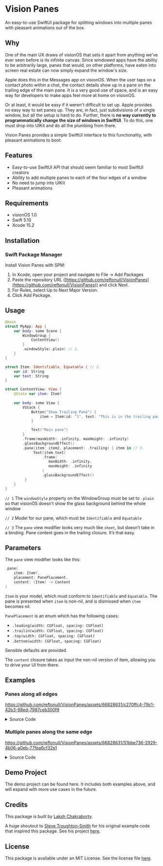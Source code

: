 # Vision Panes

An easy-to-use SwiftUI package for splitting windows into multiple panes with pleasant animations out of the box. 

## Why

One of the main UX draws of visionOS that sets it apart from anything we've ever seen before is its infinite canvas. Since windowed apps have the ability to be arbitrarily large, panes that would, on other platforms, have eaten into screen real estate can now simply expand the window's size.

Apple does this in the Messages app on visionOS. When the user taps on a contact photo within a chat, the contact details show up in a pane on the trailing edge of the main pane. It is a very good use of space, and is an easy way for developers to make apps feel more at home on visionOS.

Or at least, it would be easy if it weren't difficult to set up. Apple provides no easy way to set panes up. They are, in fact, just subdivisions of a single window, but all the setup is hard to do. Further, there is **no way currently to programmatically change the size of windows in SwiftUI**. To do this, one must drop into UIKit and do all the plumbing from there.

Vision Panes provides a simple SwiftUI interface to this functionality, with pleasant animations to boot.

## Features
- Easy-to-use SwiftUI API that should seem familiar to most SwiftUI creators
- Ability to add multiple panes to each of the four edges of a window
- No need to jump into UIKit
- Pleasant animations

## Requirements
- visionOS 1.0
- Swift 5.10
- Xcode 15.2

## Installation
### Swift Package Manager
Install Vision Panes with SPM:

1. In Xcode, open your project and navigate to File → Add Packages
2. Paste the repository URL ([https://github.com/reftonull/VisionPanes](https://github.com/reftonull/VisionPanes)) and click Next.
3. For Rules, select Up to Next Major Version.
4. Click Add Package.

## Usage
```swift
@main
struct MyApp: App {
    var body: some Scene {
        WindowGroup {
            ContentView()
        }
        .windowStyle(.plain) // 1.
    }
}

struct Item: Identifiable, Equatable { // 2.
    var id: String
    var text: String
}

struct ContentView: View {
    @State var item: Item?
    
    var body: some View {
        VStack {
            Button("Show Trailing Pane") {
                item = Item(id: "1", text: "This is in the trailing pane")
            }

            Text("Main pane")
        }
        .frame(maxWidth: .infinity, maxHeight: .infinity)
        .glassBackgroundEffect()
        .pane(item: item2, placement: .trailing) { item in // 3.
             Text(item.text)
                 .frame(
                    maxWidth: .infinity,
                    maxHeight: .infinity
                 )
                 .glassBackgroundEffect()
         }
    }
}
```

`// 1` The `windowStyle` property on the WindowGroup must be set to `.plain` so that visionOS doesn’t show the glass background behind the whole window

`// 2` Model for our pane, which must be `Identifiable` and `Equatable`

`// 3` The `pane` view modifier looks very much like `sheet`, but doesn’t take in a binding. Pane content goes in the trailing closure. It’s that easy.

## Parameters 
The `pane` view modifier looks like this:
```swift
.pane(
    item: Item?,
    placement: PanePlacement,
    content: (Item) -> Content
)
```
`Item` is your model, which must conform to `Identifiable` and `Equatable`.  The pane is presented when `item` is non-nil, and is dismissed when `item` becomes nil.

`PanePlacement` is an enum which has the following cases:
- `.leading(width: CGFloat, spacing: CGFloat)`
- `.trailin(width: CGFloat, spacing: CGFloat)`
- `.top(width: CGFloat, spacing: CGFloat)`
- `.bottom(width: CGFloat, spacing: CGFloat)`

Sensible defaults are provided.

The `content` closure takes as input the non-nil version of item, allowing you to drive your UI from there.

## Examples
### Panes along all edges

https://github.com/reftonull/VisionPanes/assets/66828631/c270ffc4-79c1-42b3-88ed-7987ceb300f9

<details>
<summary>Source Code</summary>
    
```swift
struct Item: Identifiable, Equatable {
    var id: String
    var text: String
}

struct AllEdges: View {
    @State var item: Item?
    @State var item2: Item?
    @State var item3: Item?
    @State var item4: Item?
    
    var body: some View {
        VStack {
            Button("Show Leading Pane") {
                if item == nil {
                    item = Item(id: "1", text: "Leading Pane")
                } else {
                    item = nil
                }
            }
            
            Button("Show Trailing Pane") {
                if item2 == nil {
                    item2 = Item(id: "1", text: "Leading Pane")
                } else {
                    item2 = nil
                }
            }
            
            Button("Show Top Pane") {
                if item3 == nil {
                    item3 = Item(id: "1", text: "Leading Pane")
                } else {
                    item3 = nil
                }
            }
            
            Button("Show Bottom Pane") {
                if item4 == nil {
                    item4 = Item(id: "1", text: "Leading Pane")
                } else {
                    item4 = nil
                }
            }
        }
        .frame(maxWidth: .infinity, maxHeight: .infinity)
        .glassBackgroundEffect()
        .pane(item: item, placement: .leading) { item in
            Text(item.text)
                .frame(maxWidth: .infinity, maxHeight: .infinity)
                .glassBackgroundEffect()
        }
        .pane(item: item2, placement: .trailing) { item in
            Text(item.text)
                .frame(maxWidth: .infinity, maxHeight: .infinity)
                .glassBackgroundEffect()
        }
        .pane(item: item3, placement: .top) { item in
            Text(item.text)
                .frame(maxWidth: .infinity, maxHeight: .infinity)
                .glassBackgroundEffect()
        }
        .pane(item: item4, placement: .bottom) { item in
            Text(item.text)
                .frame(maxWidth: .infinity, maxHeight: .infinity)
                .glassBackgroundEffect()
        }
    }
}
```

</details>

### Multiple panes along the same edge

https://github.com/reftonull/VisionPanes/assets/66828631/51bbe736-2929-4b06-a0eb-77fea6cf32e1

<details>
<summary>Source Code</summary>
    
```swift
struct Item: Identifiable, Equatable {
    var id: String
    var text: String
}

struct SameEdge: View {
    @State var item: Item?
    @State var item2: Item?
    
    var body: some View {
        VStack {
            Button("Show Pane 1") {
                if item == nil {
                    item = Item(id: "1", text: "Pane 1")
                } else {
                    item = nil
                }
            }
            
            Button("Show Pane 2") {
                if item2 == nil {
                    item2 = Item(id: "1", text: "Pane 2")
                } else {
                    item2 = nil
                }
            }
        }
        .frame(maxWidth: .infinity, maxHeight: .infinity)
        .glassBackgroundEffect()
        .pane(item: item, placement: .trailing) { item in
            Text(item.text)
                .frame(maxWidth: .infinity, maxHeight: .infinity)
                .glassBackgroundEffect()
        }
        .pane(item: item2, placement: .trailing) { item in
            Text(item.text)
                .frame(maxWidth: .infinity, maxHeight: .infinity)
                .glassBackgroundEffect()
        }
    }
}
```

</details>

## Demo Project
The demo project can be found here. It includes both examples above, and will expand with more use cases in the future.

## Credits
This package is built by [Laksh Chakraborty](https://github.com/reftonull).

A huge shoutout to [Steve Troughton-Smith](https://github.com/steventroughtonsmith) for his original example code that inspired this package. See his project [here](https://github.com/steventroughtonsmith/VisionMessagesDualPane).

## License
This package is available under an MIT License. See the license file [here](https://github.com/reftonull/VisionPanes/blob/main/LICENSE).

